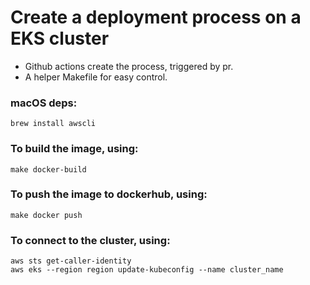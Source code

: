 # Create a deployment process on a EKS cluster

- Github actions create the process, triggered by pr.
- A helper Makefile for easy control.
### macOS deps:
```
brew install awscli
```

### To build the image, using:
```
make docker-build
```
### To push the image to dockerhub, using:
```
make docker push
```
### To connect to the cluster, using:
```
aws sts get-caller-identity
aws eks --region region update-kubeconfig --name cluster_name
```
##
